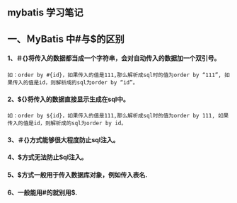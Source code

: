 ## mybatis 学习笔记

## 一、ＭyBatis 中#与$的区别
#### 1、＃{}将传入的数据都当成一个字符串，会对自动传入的数据加一个双引号。
    如：order by #{id}，如果传入的值是111,那么解析成sql时的值为order by “111”, 如果传入的值是id，则解析成的sql为order by “id”。
#### 2、${}将传入的数据直接显示生成在sql中。
    如：order by ${id}，如果传入的值是111,那么解析成sql时的值为order by 111, 如果传入的值是id，则解析成的sql为order by id。
#### 3、＃{}方式能够很大程度防止sql注入。
#### 4、$方式无法防止Sql注入。
#### 5、$方式一般用于传入数据库对象，例如传入表名.
#### 6、一般能用#的就别用$.
